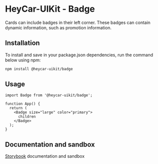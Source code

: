 # HeyCar-UIKit - Badge

Cards can include badges in their left corner. These badges can contain dynamic information, such as promotion information.

## Installation

To install and save in your package.json dependencies, run the command below using npm:

```bash
npm install @heycar-uikit/badge
```

## Usage

```tsx
import Badge from '@heycar-uikit/badge';

function App() {
  return (
    <Badge size="large" color="primary">
      children
    </Badge>
  );
}
```

## Documentation and sandbox

[Storybook](https://hey-car.github.io/heycar-uikit/main/?path=/docs/components-badge--badge) documentation and sandbox
